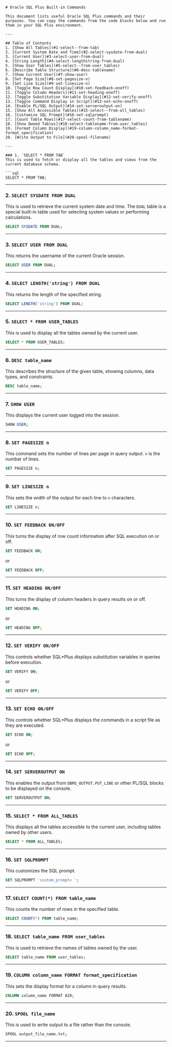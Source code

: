 
```
# Oracle SQL Plus Built-in Commands

This document lists useful Oracle SQL Plus commands and their purposes. You can copy the commands from the code blocks below and run them in your SQL Plus environment.

---

## Table of Contents
1. [Show All Tables](#1-select--from-tab)
2. [Current System Date and Time](#2-select-sysdate-from-dual)
3. [Current User](#3-select-user-from-dual)
4. [String Length](#4-select-lengthstring-from-dual)
5. [Show User Tables](#5-select--from-user_tables)
6. [Describe Table Structure](#6-desc-tablename)
7. [Show Current User](#7-show-user)
8. [Set Page Size](#8-set-pagesize-n)
9. [Set Line Size](#9-set-linesize-n)
10. [Toggle Row Count Display](#10-set-feedback-onoff)
11. [Toggle Column Headers](#11-set-heading-onoff)
12. [Toggle Substitution Variable Display](#12-set-verify-onoff)
13. [Toggle Command Display in Script](#13-set-echo-onoff)
14. [Enable PL/SQL Output](#14-set-serveroutput-on)
15. [Show All Accessible Tables](#15-select--from-all_tables)
16. [Customize SQL Prompt](#16-set-sqlprompt)
17. [Count Table Rows](#17-select-count-from-tablename)
18. [Show Owned Tables](#18-select-tablename-from-user_tables)
19. [Format Column Display](#19-column-column_name-format-format_specification)
20. [Write Output to File](#20-spool-filename)

---

### 1. `SELECT * FROM TAB`
This is used to fetch or display all the tables and views from the current database schema.

```sql
SELECT * FROM TAB;
```

---

### 2. `SELECT SYSDATE FROM DUAL`
This is used to retrieve the current system date and time. The `DUAL` table is a special built-in table used for selecting system values or performing calculations.

```sql
SELECT SYSDATE FROM DUAL;
```

---

### 3. `SELECT USER FROM DUAL`
This returns the username of the current Oracle session.

```sql
SELECT USER FROM DUAL;
```

---

### 4. `SELECT LENGTH('string') FROM DUAL`
This returns the length of the specified string.

```sql
SELECT LENGTH('string') FROM DUAL;
```

---

### 5. `SELECT * FROM USER_TABLES`
This is used to display all the tables owned by the current user.

```sql
SELECT * FROM USER_TABLES;
```

---

### 6. `DESC table_name`
This describes the structure of the given table, showing columns, data types, and constraints.

```sql
DESC table_name;
```

---

### 7. `SHOW USER`
This displays the current user logged into the session.

```sql
SHOW USER;
```

---

### 8. `SET PAGESIZE n`
This command sets the number of lines per page in query output. `n` is the number of lines.

```sql
SET PAGESIZE n;
```

---

### 9. `SET LINESIZE n`
This sets the width of the output for each line to `n` characters.

```sql
SET LINESIZE n;
```

---

### 10. `SET FEEDBACK ON/OFF`
This turns the display of row count information after SQL execution on or off.

```sql
SET FEEDBACK ON;
```
or
```sql
SET FEEDBACK OFF;
```

---

### 11. `SET HEADING ON/OFF`
This turns the display of column headers in query results on or off.

```sql
SET HEADING ON;
```
or
```sql
SET HEADING OFF;
```

---

### 12. `SET VERIFY ON/OFF`
This controls whether SQL*Plus displays substitution variables in queries before execution.

```sql
SET VERIFY ON;
```
or
```sql
SET VERIFY OFF;
```

---

### 13. `SET ECHO ON/OFF`
This controls whether SQL*Plus displays the commands in a script file as they are executed.

```sql
SET ECHO ON;
```
or
```sql
SET ECHO OFF;
```

---

### 14. `SET SERVEROUTPUT ON`
This enables the output from `DBMS_OUTPUT.PUT_LINE` or other PL/SQL blocks to be displayed on the console.

```sql
SET SERVEROUTPUT ON;
```

---

### 15. `SELECT * FROM ALL_TABLES`
This displays all the tables accessible to the current user, including tables owned by other users.

```sql
SELECT * FROM ALL_TABLES;
```

---

### 16. `SET SQLPROMPT`
This customizes the SQL prompt.

```sql
SET SQLPROMPT 'custom_prompt> ';
```

---

### 17. `SELECT COUNT(*) FROM table_name`
This counts the number of rows in the specified table.

```sql
SELECT COUNT(*) FROM table_name;
```

---

### 18. `SELECT table_name FROM user_tables`
This is used to retrieve the names of tables owned by the user.

```sql
SELECT table_name FROM user_tables;
```

---

### 19. `COLUMN column_name FORMAT format_specification`
This sets the display format for a column in query results.

```sql
COLUMN column_name FORMAT A20;
```

---

### 20. `SPOOL file_name`
This is used to write output to a file rather than the console.

```sql
SPOOL output_file_name.txt;
```

---


```
